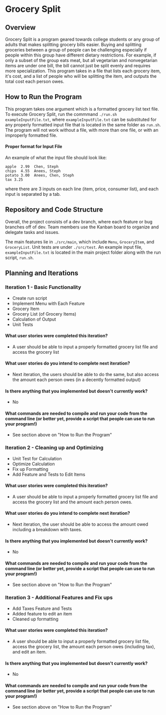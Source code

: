 # Grocery Split
## Overview
Grocery Split is a program geared towards college students or any group of adults that makes splitting grocery bills easier. Buying and splitting groceries between a group of people can be challenging especially if people within this group have different dietary restrictions. For example, if only a subset of the group eats meat, but all vegetarian and nonvegetarian items are under one bill, the bill cannot just be split evenly and requires more specialization. This program takes in a file that lists each grocery item, it's cost, and a list of people who will be splitting the item, and outputs the total cost each person owes. 
## How to Run the Program
 This program takes one argument which is a formatted grocery list text file. To execute Grocery Split, run the commmand `./run.sh exampleInputFile.txt`, where `exampleInputFile.txt` can be substituted for any properly formatted input file that is located in the same folder as `run.sh`. The program will not work without a file, with more than one file, or with an improperly formatted file. 
 #### Proper format for Input File
 An example of what the input file should look like:
 ```
 apple  2.99  Chen, Steph
 chips  4.55  Anees, Steph
 potato 3.00  Anees, Chen, Steph
 tax 3.25

 ```
 where there are 3 inputs on each line (item, price, consumer list), and each input is separated by a tab.
 
## Repository and Code Structure
Overall, the project consists of a dev branch, where each feature or bug branches off of dev. Team members use the Kanban board to organize and delegate tasks and issues. 

The main features lie in `./src/main`, which include `Menu`, `GroceryItem`, and `GroceryList`. Unit tests are under `./src/test`. An example input file, `exampleInputFile.txt` is located in the main project folder along with the run script, `run.sh`.

## Planning and Iterations
### Iteration 1 - Basic Functionality
- Create run script
- Implement Menu with Each Feature
- Grocery Item
- Grocery List (of Grocery Items)
- Calculation of Output
- Unit Tests

#### What user stories were completed this iteration?
- A user should be able to input a properly formatted grocery list file and access the grocery list
#### What user stories do you intend to complete next iteration?
- Next iteration, the users should be able to do the same, but also access the amount each person owes (in a decently formatted output)
#### Is there anything that you implemented but doesn't currently work?
- No
#### What commands are needed to compile and run your code from the command line (or better yet, provide a script that people can use to run your program!)
- See section above on "How to Run the Program"

### Iteration 2 - Cleaning up and Optimizing
- Unit Test for Calculation
- Optimize Calculation
- Fix up Formatting 
- Add Feature and Tests to Edit Items

#### What user stories were completed this iteration?
- A user should be able to input a properly formatted grocery list file and access the grocery list and the amount each person owes. 
#### What user stories do you intend to complete next iteration?
- Next iteration, the user should be able to access the amount owed including a breakdown with taxes. 
#### Is there anything that you implemented but doesn't currently work?
- No
#### What commands are needed to compile and run your code from the command line (or better yet, provide a script that people can use to run your program!)
- See section above on "How to Run the Program"

### Iteration 3 - Additional Features and Fix ups
- Add Taxes Feature and Tests
- Added feature to edit an item 
- Cleaned up formatting

#### What user stories were completed this iteration?
- A user should be able to input a properly formatted grocery list file, access the grocery list, the amount each person owes (including tax), and edit an item. 
#### Is there anything that you implemented but doesn't currently work?
- No
#### What commands are needed to compile and run your code from the command line (or better yet, provide a script that people can use to run your program!)
- See section above on "How to Run the Program"


 
